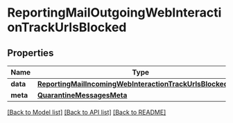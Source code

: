# ReportingMailOutgoingWebInteractionTrackUrlsBlocked

## Properties
Name | Type | Description | Notes
------------ | ------------- | ------------- | -------------
**data** | [**ReportingMailIncomingWebInteractionTrackUrlsBlockedData**](ReportingMailIncomingWebInteractionTrackUrlsBlockedData.md) |  | [optional] 
**meta** | [**QuarantineMessagesMeta**](QuarantineMessagesMeta.md) |  | [optional] 

[[Back to Model list]](../README.md#documentation-for-models) [[Back to API list]](../README.md#documentation-for-api-endpoints) [[Back to README]](../README.md)

